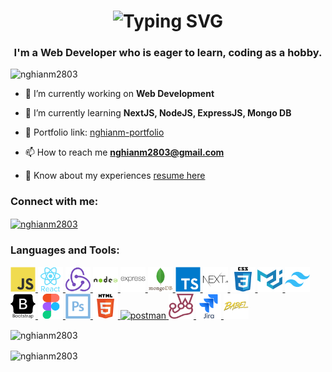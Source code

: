 <h1 align="center">
  <img
    src="https://readme-typing-svg.herokuapp.com?font=Fira+Code&size=30&pause=1000&color=93E9BE&width=435&lines=Hi+%F0%9F%91%8B%2C+I'm+Nghia"
    alt="Typing SVG"
  />
</h1>

<h3 align="center">I'm a Web Developer who is eager to learn, coding as a hobby.</h3>

<p align="left">
  <img
    src="https://komarev.com/ghpvc/?username=nghianm2803&label=Profile%20views&color=0e75b6&style=flat"
    alt="nghianm2803"
  />
</p>

- 🔭 I’m currently working on **Web Development** 
- 🌱 I’m currently learning **NextJS, NodeJS, ExpressJS, Mongo DB** 
- 📜 Portfolio link:
<a href="https://nghianm-portfolio.netlify.app/" target="blank">nghianm-portfolio</a>

- 📫 How to reach me **nghianm2803@gmail.com** 
- 📄 Know about my experiences
<a href="https://nghianm-portfolio.netlify.app/static/media/CV.b707c983ddc0dc93fd5b.pdf" target="blank"> resume here</a>


<h3 align="left">Connect with me:</h3>
<p align="left">
<a href="https://linkedin.com/in/nghianm2803" target="blank"><img align="center" src="https://raw.githubusercontent.com/rahuldkjain/github-profile-readme-generator/master/src/images/icons/Social/linked-in-alt.svg" alt="nghianm2803" height="30" width="40" /></a>
</p>

<h3 align="left">Languages and Tools:</h3>
<p align="left">
  <a href="https://developer.mozilla.org/en-US/docs/Web/JavaScript" target="_blank" rel="noreferrer">
    <img
      src="https://raw.githubusercontent.com/devicons/devicon/master/icons/javascript/javascript-original.svg"
      alt="javascript"
      width="40"
      height="40"
    />
  </a>
  <a href="https://reactjs.org/" target="_blank" rel="noreferrer">
    <img
      src="https://raw.githubusercontent.com/devicons/devicon/master/icons/react/react-original-wordmark.svg"
      alt="react"
      width="40"
      height="40"
    />
  </a>
  <a href="https://redux.js.org" target="_blank" rel="noreferrer">
    <img
      src="https://raw.githubusercontent.com/devicons/devicon/master/icons/redux/redux-original.svg"
      alt="redux"
      width="40"
      height="40"
    />
  </a>
  <a href="https://nodejs.org" target="_blank" rel="noreferrer">
    <img
      src="https://raw.githubusercontent.com/devicons/devicon/master/icons/nodejs/nodejs-original-wordmark.svg"
      alt="nodejs"
      width="40"
      height="40"
    />
  </a>
  <a href="https://expressjs.com" target="_blank" rel="noreferrer">
    <img
      src="https://raw.githubusercontent.com/devicons/devicon/master/icons/express/express-original-wordmark.svg"
      alt="express"
      width="40"
      height="40"
    />
  </a>
  <a href="https://www.mongodb.com/" target="_blank" rel="noreferrer">
    <img
      src="https://raw.githubusercontent.com/devicons/devicon/master/icons/mongodb/mongodb-original-wordmark.svg"
      alt="mongodb"
      width="40"
      height="40"
    />
  </a>
  <a href="https://www.typescriptlang.org/" target="_blank" rel="noreferrer">
    <img
      src="https://raw.githubusercontent.com/devicons/devicon/master/icons/typescript/typescript-original.svg"
      alt="typescript"
      width="40"
      height="40"
    />
  </a>
  <a href="https://nextjs.org/" target="_blank" rel="noreferrer">
    <img
      src="https://raw.githubusercontent.com/devicons/devicon/master/icons/nextjs/nextjs-original-wordmark.svg"
      alt="nextjs"
      width="40"
      height="40"
    />
  </a>
  <a href="https://www.w3schools.com/css/" target="_blank" rel="noreferrer">
    <img
      src="https://raw.githubusercontent.com/devicons/devicon/master/icons/css3/css3-original-wordmark.svg"
      alt="css3"
      width="40"
      height="40"
    />
  </a>
  <a href="https://mui.com" target="_blank" rel="noreferrer">
    <img
      src="https://raw.githubusercontent.com/devicons/devicon/master/icons/materialui/materialui-original.svg"
      alt="materialui"
      width="40"
      height="40"
    />
  </a>
  <a href="https://tailwindcss.com/" target="_blank" rel="noreferrer">
    <img
      src="https://raw.githubusercontent.com/devicons/devicon/master/icons/tailwindcss/tailwindcss-plain.svg"
      alt="tailwind"
      width="40"
      height="40"
    />
  </a>
  <a href="https://getbootstrap.com" target="_blank" rel="noreferrer">
    <img
      src="https://raw.githubusercontent.com/devicons/devicon/master/icons/bootstrap/bootstrap-plain-wordmark.svg"
      alt="bootstrap"
      width="40"
      height="40"
    />
  </a>
  <a href="https://www.figma.com/" target="_blank" rel="noreferrer"
    ><img
      src="https://raw.githubusercontent.com/devicons/devicon/master/icons/figma/figma-original.svg"
      alt="figma"
      width="40"
      height="40"
    />
  </a>
  <a href="https://www.photoshop.com/en" target="_blank" rel="noreferrer">
    <img
      src="https://raw.githubusercontent.com/devicons/devicon/master/icons/photoshop/photoshop-line.svg"
      alt="photoshop"
      width="40"
      height="40"
    />
  </a>
  <a href="https://www.w3.org/html/" target="_blank" rel="noreferrer">
    <img
      src="https://raw.githubusercontent.com/devicons/devicon/master/icons/html5/html5-original-wordmark.svg"
      alt="html5"
      width="40"
      height="40"
    />
  </a>
  <a href="https://postman.com" target="_blank" rel="noreferrer">
    <img src="https://www.vectorlogo.zone/logos/getpostman/getpostman-icon.svg" alt="postman" width="40" height="40" />
  </a>

  <a href="https://jestjs.io" target="_blank" rel="noreferrer">
    <img
      src="https://raw.githubusercontent.com/devicons/devicon/master/icons/jest/jest-plain.svg"
      alt="jest"
      width="40"
      height="40"
    />
  </a>
  <a href="https://www.atlassian.com/software/jira" target="_blank" rel="noreferrer">
    <img
      src="https://raw.githubusercontent.com/devicons/devicon/master/icons/jira/jira-original-wordmark.svg"
      alt="jira"
      width="40"
      height="40"
    />
  </a>
  <a href="https://babeljs.io" target="_blank" rel="noreferrer">
    <img
      src="https://raw.githubusercontent.com/devicons/devicon/master/icons/babel/babel-original.svg"
      alt="babel"
      width="40"
      height="40"
    />
  </a>
</p>

<p>
  <img
    align="center"
    src="https://github-readme-stats.vercel.app/api/top-langs?username=nghianm2803&show_icons=true&locale=en&layout=compact"
    alt="nghianm2803"
  />
</p>

<p>
  <img align="center" src="https://github-readme-streak-stats.herokuapp.com/?user=nghianm2803&" alt="nghianm2803" />
</p>

